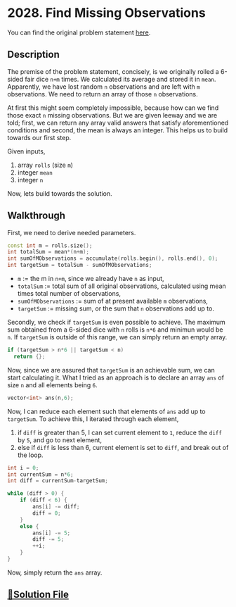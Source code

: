 # 2028. Find Missing Observations

You can find the original problem statement [here](https://leetcode.com/problems/find-missing-observations/).

## Description

The premise of the problem statement, concisely, is we originally rolled a 6-sided fair dice `n+m` times. We calculated its average and stored it in `mean`. Apparently, we have lost random `n` observations and are left with `m` observations. We need to return an array of those `n` observations.

At first this might seem completely impossible, because how can we find those exact `n` missing observations. But we are given leeway and we are told; first, we can return any array valid answers that satisfy aforementioned conditions and second, the mean is always an integer. This helps us to build towards our first step.

Given inputs,
  1. array `rolls` (size `m`)
  2. integer `mean`
  3. integer `n`

Now, lets build towards the solution.

## Walkthrough

First, we need to derive needed parameters.

```cpp
const int m = rolls.size();
int totalSum = mean*(n+m);
int sumOfMObservations = accumulate(rolls.begin(), rolls.end(), 0);
int targetSum = totalSum - sumOfMObservations;
```
* `m` := the m in `n+m`, since we already have `n` as input,
* `totalSum` := total sum of all original observations, calculated using mean times total number of observations,
* `sumOfMObservations` := sum of at present available `m` observations,
* `targetSum` := missing sum, or the sum that `n` observations add up to.

Secondly, we check if `targetSum` is even possible to achieve. The maximum sum obtained from a 6-sided dice with `n` rolls is `n*6` and minimun would be `n`. If `targetSum` is outside of this range, we can simply return an empty array.

```cpp
if (targetSum > n*6 || targetSum < n)
  return {};
```

Now, since we are assured that `targetSum` is an achievable sum, we can start calculating it. What I tried as an approach is to declare an array `ans` of size `n` and all elements being `6`.

```cpp
vector<int> ans(n,6);
```

Now, I can reduce each element such that elements of `ans` add up to `targetSum`. To achieve this, I iterated through each element,
  1. if `diff` is greater than 5, I can set current element to `1`, reduce the `diff` by `5`, and go to next element,
  2. else if `diff` is less than 6, current element is set to `diff`, and break out of the loop.

```cpp
int i = 0;
int currentSum = n*6;
int diff = currentSum-targetSum;

while (diff > 0) {
    if (diff < 6) {
        ans[i] -= diff;
        diff = 0;
    }
    else {
        ans[i] -= 5;
        diff -= 5;
        ++i;
    }
}
```

Now, simply return the `ans` array.

## [🔗Solution File](solution.cpp)